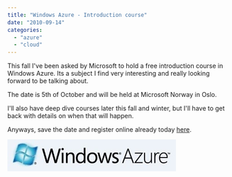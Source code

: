 ```yaml
---
title: "Windows Azure - Introduction course"
date: "2010-09-14"
categories: 
  - "azure"
  - "cloud"
---
```


This fall I've been asked by Microsoft to hold a free introduction course in Windows Azure. Its a subject I find very interesting and really looking forward to be talking about.

The date is 5th of October and will be held at Microsoft Norway in Oslo.

I'll also have deep dive courses later this fall and winter, but I'll have to get back with details on when that will happen.

Anyways, save the date and register online already today [here](https://msevents.microsoft.com/CUI/EventDetail.aspx?EventID=1032461924&EventCategory=1&culture=nb-NO&CountryCode=NO).

![](images/812ac685-e1d0-4b5a-bafc-c1203c41fddc1-thumb.jpg)
